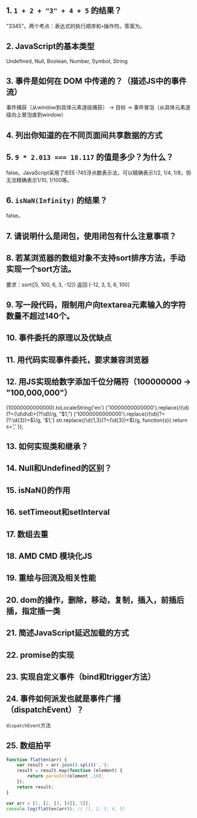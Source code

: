 ## 1. `1 + 2 + "3" + 4 + 5` 的结果？
"3345"。两个考点：表达式的执行顺序和`+`操作符。答案为。

## 2. JavaScript的基本类型
Undefined, Null, Boolean, Number, Symbol, String

## 3. 事件是如何在 DOM 中传递的？（描述JS中的事件流）
事件捕获（从window到具体元素逐级捕获） -> 目标 -> 事件冒泡（从具体元素逐级向上冒泡直到window）

## 4. 列出你知道的在不同页面间共享数据的方式

## 5. `9 * 2.013 === 18.117` 的值是多少？为什么？
false。JavaScript采用了IEEE-745浮点数表示法，可以精确表示1/2, 1/4, 1/8，但无法精确表示1/10, 1/100等。

## 6. `isNaN(Infinity)` 的结果？
false。

## 7. 请说明什么是闭包，使用闭包有什么注意事项？


## 8. 若某浏览器的数组对象不支持sort排序方法，手动实现一个sort方法。
要求：sort([5, 100, 6, 3, -12]) 返回 [-12, 3, 5, 6, 100]

## 9. 写一段代码，限制用户向textarea元素输入的字符数量不超过140个。

## 10. 事件委托的原理以及优缺点

## 11. 用代码实现事件委托，要求兼容浏览器

## 12. 用JS实现给数字添加千位分隔符（100000000 -> "100,000,000"）
(10000000000000).toLocaleString('en')
('10000000000000').replace(/(\d)(?=(\d\d\d)+(?!\d))/g, "$1,")
('10000000000000').replace(/(\d)(?=(?:\d{3})+$)/g, '$1,')
str.replace(/\d{1,3}(?=(\d{3})+$)/g, function(s){
    return s+','
});

## 13. 如何实现类和继承？

## 14. Null和Undefined的区别？

## 15. isNaN()的作用

## 16. setTimeout和setInterval

## 17. 数组去重

## 18. AMD CMD 模块化JS

## 19. 重绘与回流及相关性能

## 20. dom的操作，删除，移动，复制，插入，前插后插，指定插一类

## 21. 简述JavaScript延迟加载的方式

## 22. promise的实现

## 23. 实现自定义事件（bind和trigger方法）

## 24. 事件如何派发也就是事件广播（dispatchEvent）？
`dispatchEvent`方法


## 25. 数组拍平
```javascript
function flatten(arr) {
	var result = arr.join().split(',');
	result = result.map(function (element) {
		return parseInt(element ,10);
	});
	return result;
}

var arr = [1, [2, [3, [4]], 5]];
console.log(flatten(arr)); // [1, 2, 3, 4, 5]
```
